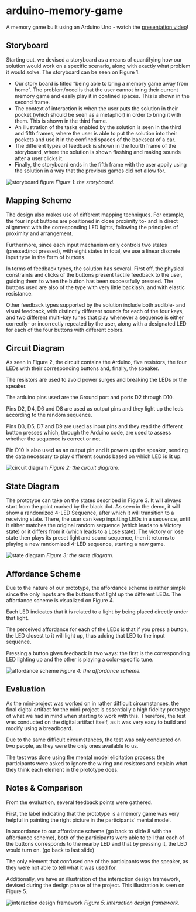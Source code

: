 # arduino-memory-game
A memory game built using an Arduino Uno - watch the [presentation video](https://www.youtube.com/watch?v=J5NjgtZ_BkU)!

## Storyboard
Starting out, we devised a storyboard as a means of quantifying how our solution would work on a specific scenario, along with exactly what problem it would solve. The storyboard can be seen on Figure 1.

* Our story board is titled “being able to bring a memory game away from home”.
The problem/need is that the user cannot bring their current memory game and easily play it in confined spaces. This is shown in the second frame.
* The context of interaction is when the user puts the solution in their pocket (which should be seen as a metaphor) in order to bring it with them. This is shown in the third frame.
* An illustration of the tasks enabled by the solution is seen in the third and fifth frames, where the user is able to put the solution into their pockets and use it in the confined spaces of the backseat of a car.
* The different types of feedback is shown in the fourth frame of the storyboard, where the solution is shown flashing and making sounds after a user clicks it.
* Finally, the storyboard ends in the fifth frame with the user appily using the solution in a way that the previous games did not allow for.

![storyboard figure](https://uc8518aa3373166649fb73898fe0.dl.dropboxusercontent.com/cd/0/inline/A2pk-JZPhyjEfuQto_JoxzB5etvXUB5PHJJmADeaOpshwW_JVheOZv9RkygAGTEiJr22eXx6uSMQKq-VkxG2U8IF801WYSsc19M0MY4WXMxmGIv0ZHaXuie10jdvtuXLzXM/file#)
_Figure 1: the storyboard._

## Mapping Scheme
The design also makes use of different mapping techniques. For example, the four input buttons are positioned in close proximity to- and in direct alignment with the corresponding LED lights, following the principles of proximity and arrangement.

Furthermore, since each input mechanism only controls two states (pressed/not pressed), with eight states in total, we use a linear discrete input type in the form of buttons.

In terms of feedback types, the solution has several. First off, the physical constraints and clicks of the buttons present tactile feedback to the user, guiding them to when the button has been successfully pressed. The buttons used are also of the type with very little backlash, and with elastic resistance.

Other feedback types supported by the solution include both audible- and visual feedback, with distinctly different sounds for each of the four keys, and two different multi-key tunes that play whenever a sequence is either correctly- or incorrectly repeated by the user, along with a designated LED for each of the four buttons with different colors.

## Circuit Diagram
As seen in Figure 2, the circuit contains the Arduino, five resistors, the four LEDs with their corresponding buttons and, finally, the speaker. 

The resistors are used to avoid power surges and breaking the LEDs or the speaker. 

The arduino pins used are the Ground port and ports D2 through D10. 

Pins D2, D4, D6 and D8 are used as output pins and they light up the leds according to the random sequence.  

Pins D3, D5, D7 and D9 are used as input pins and they read the different button presses which, through the Arduino code, are used to assess whether the sequence is correct or not.

Pin D10 is also used as an output pin and it powers up the speaker, sending the data necessary to play different sounds based on which LED is lit up.

![circuit diagram](https://uc037ce050420471928ddce3ca80.dl.dropboxusercontent.com/cd/0/inline/A2qmFyr683Zd_z1kd92yFeqqYR1pt5anEFH2DvBs8NIcWHMGlmFGNXCFqpeRHahKNDyeyb3eYMyE-Jcb535cQZI45bzyPdb9ChdG0W5-b0_M8fODlSRYPcucBZoTynmPtk8/file#)
_Figure 2: the circuit diagram._

## State Diagram
The prototype can take on the states described in Figure 3.
It will always start from the point marked by the black dot. As seen in the demo, it will show a randomized 4-LED Sequence, after which it will transition to a receiving state. There, the user can keep inputting LEDs in a sequence, until it either matches the original random sequence (which leads to a Victory state) or it differs from it (which leads to a Lose state). The victory or lose state then plays its preset light and sound sequence, then it returns to playing a new randomized 4-LED sequence, starting a new game.

![state diagram](https://uc4fe3c16c9cc19210d982f35a7c.dl.dropboxusercontent.com/cd/0/inline/A2pJXadoTmjQfLEUO9mzXbGe01SA0-myYBesT3rzcTeQpQwaTbCRX3MmFaPqYLLM0WAbIrkceEPQKo5SrQOlGoQVYPnyCpqJU4M273VLKRajvKm0TLPJOVJwlfUN68X3zNU/file#)
_Figure 3: the state diagram._

## Affordance Scheme
Due to the nature of our prototype, the affordance scheme is rather simple since the only inputs are the buttons that light up the different LEDs. The affordance scheme is visualized on Figure 4.

Each LED indicates that it is related to a light by being placed directly under that light.

The perceived affordance for each of the LEDs is that if you press a button, the LED closest to it will light up, thus adding that LED to the input sequence.

Pressing a button gives feedback in two ways: the first is the corresponding LED lighting up and the other is playing a color-specific tune.

![affordance scheme](https://uce32e4b3e49db0931e21e695ec1.dl.dropboxusercontent.com/cd/0/inline/A2p10tZL4iSOsJBEqQCuVAH2DsdVXEOI1m5n0YZvMnC64akbFVe-RTOzaSgu80z8bbaLPkUwlnX0N2Ya1f0wB66gGfT19Q8yPJDZvBT0Y4Pw1Na5ITcTTn9DJBhL85q48_I/file#)
_Figure 4: the affordance scheme._

## Evaluation
As the mini-project was worked on in rather difficult circumstances, the final digital artifact for the mini-project is essentially a high fidelity prototype of what we had in mind when starting to work with this. Therefore, the test was conducted on the digital artifact itself, as it was very easy to build and modify using a breadboard.

Due to the same difficult circumstances, the test was only conducted on two people, as they were the only ones available to us.

The test was done using the mental model elicitation process: the participants were asked to ignore the wiring and resistors and explain what they think each element in the prototype does.

## Notes & Comparison
From the evaluation, several feedback points were gathered. 

First, the label indicating that the prototype is a memory game was very helpful in painting the right picture in the participants’ mental model.

In accordance to our affordance scheme (go back to slide 8 with the affordance scheme), both of the participants were able to tell that each of the buttons corresponds to the nearby LED and that by pressing it, the LED would turn on. (go back to last slide)

The only element that confused one of the participants was the speaker, as they were not able to tell what it was used for.

Additionally, we have an illustration of the interaction design framework, devised during the design phase of the project. This illustration is seen on Figure 5.

![interaction design framework](https://ucf13584e35b23be3294a0d508fd.dl.dropboxusercontent.com/cd/0/inline/A2oFfozQ76bKUVabB80D-VSLMEfebP-BRvFkLq4_ygI7fd3DzgIXg8sZUAsn_sgIBf_GnvAk_krZSo3i3SdaMUu78VIue78NKmfnjwKzH3C4yd2pUt3nyM2118HDs6yZPRA/file#)
_Figure 5: interaction design framework._
